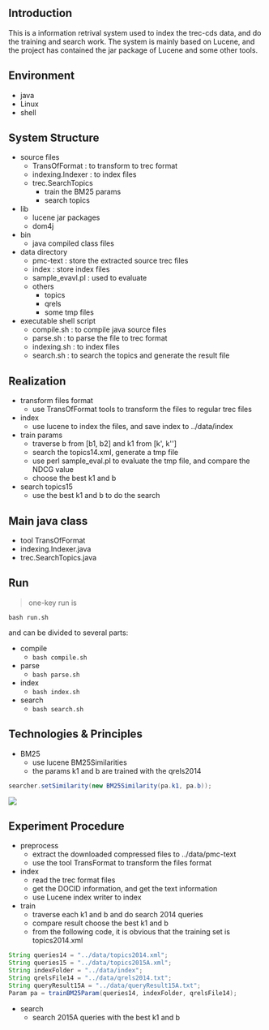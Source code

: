 ## Introduction
This is a information retrival system used to index the trec-cds data, and do the training and search work. The system is mainly based on Lucene, and the project has contained the jar package of Lucene and some other tools.

## Environment
* java
* Linux
* shell

## System Structure
* source files
    + TransOfFormat : to transform to trec format
    + indexing.Indexer : to index files
    + trec.SearchTopics
        + train the BM25 params
        + search topics
* lib
    + lucene jar packages
    + dom4j
* bin
    + java compiled class files
* data directory
    + pmc-text : store the extracted source trec files
    + index : store index files
    + sample_evavl.pl : used to evaluate
    + others
        + topics 
        + qrels 
        + some tmp files
* executable shell script
    + compile.sh : to compile java source files
    + parse.sh : to parse the file to trec format
    + indexing.sh : to index files
    + search.sh : to search the topics and generate the result file

## Realization
* transform files format
    + use TransOfFormat tools to transform the files to regular trec files
* index
    + use lucene to index the files, and save index to ../data/index
* train params
    + traverse b from [b1, b2] and k1 from [k', k'']
    + search the topics14.xml, generate a tmp file
    + use perl sample_eval.pl to evaluate the tmp file, and compare the NDCG value
    + choose the best k1 and b
* search topics15
    + use the best k1 and b to do the search

## Main java class
* tool TransOfFormat
* indexing.Indexer.java
* trec.SearchTopics.java

## Run
> one-key run is 
```
bash run.sh
```
and can be divided to several parts:
* compile
    + `bash compile.sh`
* parse
    + `bash parse.sh`
* index
    + `bash index.sh`
* search
    + `bash search.sh`

## Technologies & Principles
* BM25
    * use lucene BM25Similarities
    * the params k1 and b are trained with the qrels2014
```java
searcher.setSimilarity(new BM25Similarity(pa.k1, pa.b));
```
![](http://ipl.cs.aueb.gr/stougiannis/bm25_formula.png)

## Experiment Procedure
* preprocess
    + extract the downloaded compressed files to ../data/pmc-text
    + use the tool TransFormat to transform the files format
* index
    + read the trec format files
    + get the DOCID information, and get the text information
    + use Lucene index writer to index
* train
    + traverse each k1 and b and do search 2014 queries
    + compare result choose the best k1 and b
    + from the following code, it is obvious that the training set is topics2014.xml
```java
String queries14 = "../data/topics2014.xml";
String queries15 = "../data/topics2015A.xml";
String indexFolder = "../data/index";
String qrelsFile14 = "../data/qrels2014.txt";
String queryResult15A = "../data/queryResult15A.txt";
Param pa = trainBM25Param(queries14, indexFolder, qrelsFile14);
```
* search
    + search 2015A queries with the best k1 and b

